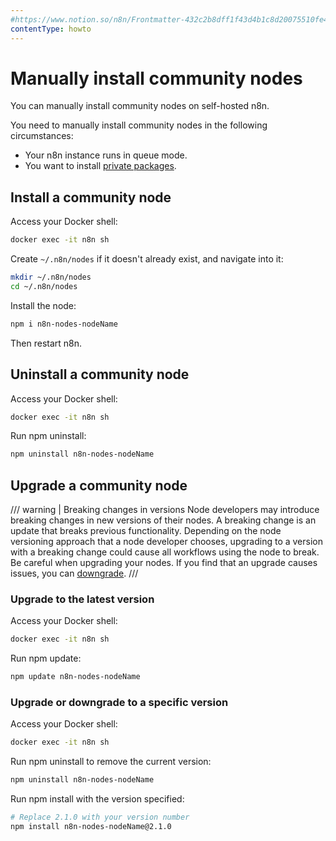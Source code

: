 ```yaml
---
#https://www.notion.so/n8n/Frontmatter-432c2b8dff1f43d4b1c8d20075510fe4
contentType: howto
---
```


# Manually install community nodes

You can manually install community nodes on self-hosted n8n.

You need to manually install community nodes in the following circumstances:

* Your n8n instance runs in queue mode.
* You want to install [private packages](https://docs.npmjs.com/creating-and-publishing-private-packages).

## Install a community node

Access your Docker shell:

```sh
docker exec -it n8n sh
```

Create `~/.n8n/nodes` if it doesn't already exist, and navigate into it:

```sh
mkdir ~/.n8n/nodes
cd ~/.n8n/nodes
```

Install the node:

```sh
npm i n8n-nodes-nodeName
```
Then restart n8n.

## Uninstall a community node

Access your Docker shell:

```sh
docker exec -it n8n sh
```

Run npm uninstall:

```sh
npm uninstall n8n-nodes-nodeName
```

## Upgrade a community node

/// warning | Breaking changes in versions
Node developers may introduce breaking changes in new versions of their nodes. A breaking change is an update that breaks previous functionality. Depending on the node versioning approach that a node developer chooses, upgrading to a version with a breaking change could cause all workflows using the node to break. Be careful when upgrading your nodes. If you find that an upgrade causes issues, you can [downgrade](#upgrade-or-downgrade-to-a-specific-version).
///
### Upgrade to the latest version

Access your Docker shell:

```sh
docker exec -it n8n sh
```

Run npm update:

```sh
npm update n8n-nodes-nodeName
```

### Upgrade or downgrade to a specific version

Access your Docker shell:

```sh
docker exec -it n8n sh
```

Run npm uninstall to remove the current version:

```sh
npm uninstall n8n-nodes-nodeName
```

Run npm install with the version specified:

```sh
# Replace 2.1.0 with your version number
npm install n8n-nodes-nodeName@2.1.0
```
